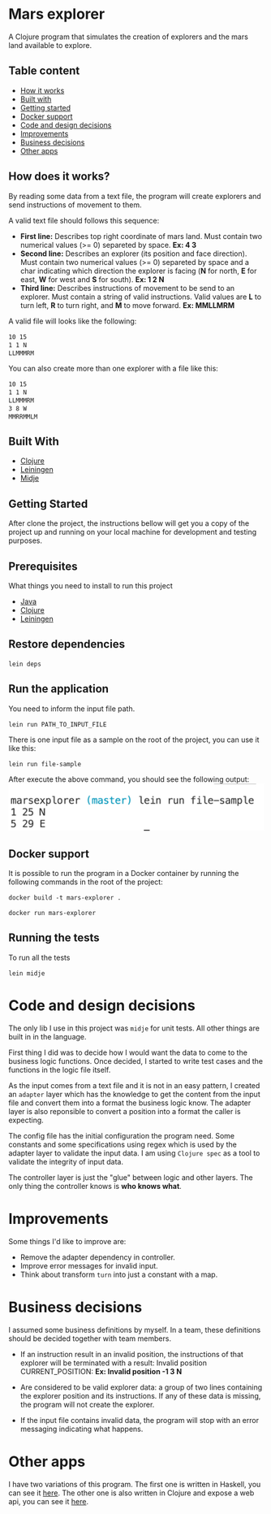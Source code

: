 # Mars explorer
A Clojure program that simulates the creation of explorers and the mars land available to explore.

## Table content
* [How it works](#how-does-it-works)
* [Built with](#built-with)
* [Getting started](#getting-started)
* [Docker support](#docker-support)
* [Code and design decisions](#code-and-design-decisions)
* [Improvements](#improvements)
* [Business decisions](#business-decisions)
* [Other apps](#other-apps)

## How does it works?
By reading some data from a text file, the program will create explorers and send instructions of movement to them.

A valid text file should follows this sequence:

* **First line:** Describes top right coordinate of mars land. Must contain two numerical values (>= 0) separeted by space. **Ex: 4 3**
* **Second line:** Describes an explorer (its position and face direction). Must contain two numerical values (>= 0) separeted by space and a char indicating which direction the explorer is facing (**N** for north, **E** for east, **W** for west and **S** for south). **Ex: 1 2 N**
* **Third line:** Describes instructions of movement to be send to an explorer. Must contain a string of valid instructions. Valid values are **L** to turn left, **R** to turn right, and **M** to move forward. **Ex: MMLLMRM**

A valid file will looks like the following:
```
10 15
1 1 N
LLMMMRM
```

You can also create more than one explorer with a file like this:
```
10 15
1 1 N
LLMMMRM
3 8 W
MMRRMMLM
```

## Built With
* [Clojure](https://clojure.org/)
* [Leiningen](https://leiningen.org/)
* [Midje](https://github.com/marick/Midje)

## Getting Started

After clone the project, the instructions bellow will get you a copy of the project up and running on your local machine for development and testing purposes.

## Prerequisites

What things you need to install to run this project

* [Java](http://www.oracle.com/technetwork/pt/java/javase/downloads/jdk8-downloads-2133151.html)
* [Clojure](https://clojure.org/guides/getting_started)
* [Leiningen](https://leiningen.org/)

## Restore dependencies
```
lein deps
```

## Run the application

You need to inform the input file path.

```
lein run PATH_TO_INPUT_FILE
```

There is one input file as a sample on the root of the project, you can use it like this:
```
lein run file-sample
```

After execute the above command, you should see the following output:
![Output result](output-result.png)

## Docker support
It is possible to run the program in a Docker container by running the following commands in the root of the project:

```
docker build -t mars-explorer .
```
```
docker run mars-explorer
```

## Running the tests

To run all the tests
```
lein midje
```

# Code and design decisions
The only lib I use in this project was `midje` for unit tests. All other things are built in in the language.

First thing I did was to decide how I would want the data to come to the business logic functions. Once decided, I started to write test cases and the functions in the logic file itself.

As the input comes from a text file and it is not in an easy pattern, I created an `adapter` layer which has the knowledge to get the content from the input file and convert them into a format the business logic know. The adapter layer is also reponsible to convert a position into a format the caller is expecting.

The config file has the initial configuration the program need. Some constants and some specifications using regex which is used by the adapter layer to validate the input data. I am using `Clojure spec` as a tool to validate the integrity of input data.

The controller layer is just the "glue" between logic and other layers. The only thing the controller knows is **who knows what**.

# Improvements
Some things I'd like to improve are:
* Remove the adapter dependency in controller.
* Improve error messages for invalid input.
* Think about transform `turn` into just a constant with a map.

# Business decisions
I assumed some business definitions by myself. In a team, these definitions should be decided together with team members.

* If an instruction result in an invalid position, the instructions of that explorer will be terminated with a result: Invalid position CURRENT_POSITION: **Ex: Invalid position -1 3 N**

* Are considered to be valid explorer data: a group of two lines containing the explorer position and its instructions. If any of these data is missing, the program will not create the explorer.

* If the input file contains invalid data, the program will stop with an error messaging indicating what happens.

# Other apps
I have two variations of this program. The first one is written in Haskell, you can see it [here](https://github.com/WennderSantos/turtlechallange). The other one is also written in Clojure and expose a web api, you can see it [here](https://github.com/WennderSantos/robotsanddinosaurs).